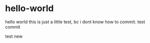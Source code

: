 # hello-world
hello world
this is just a little test, bc i dont know how to commit.
test commit

test new
